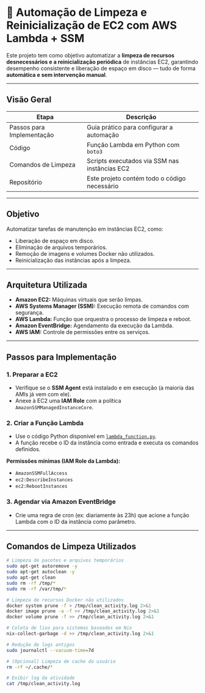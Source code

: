 # 🧹 Automação de Limpeza e Reinicialização de EC2 com AWS Lambda + SSM

Este projeto tem como objetivo automatizar a **limpeza de recursos desnecessários e a reinicialização periódica** de instâncias EC2, garantindo desempenho consistente e liberação de espaço em disco — tudo de forma **automática e sem intervenção manual**.

---

## Visão Geral

| Etapa                         | Descrição                                                                 |
|------------------------------|---------------------------------------------------------------------------|
| Passos para Implementação  | Guia prático para configurar a automação                                 |
| Código                     | Função Lambda em Python com `boto3`                                       |
| Comandos de Limpeza        | Scripts executados via SSM nas instâncias EC2                            |
| Repositório                | Este projeto contém todo o código necessário                             |

---

## Objetivo

Automatizar tarefas de manutenção em instâncias EC2, como:
- Liberação de espaço em disco.
- Eliminação de arquivos temporários.
- Remoção de imagens e volumes Docker não utilizados.
- Reinicialização das instâncias após a limpeza.

---

## Arquitetura Utilizada

- **Amazon EC2:** Máquinas virtuais que serão limpas.
- **AWS Systems Manager (SSM):** Execução remota de comandos com segurança.
- **AWS Lambda:** Função que orquestra o processo de limpeza e reboot.
- **Amazon EventBridge:** Agendamento da execução da Lambda.
- **AWS IAM:** Controle de permissões entre os serviços.

---

## Passos para Implementação

### 1. Preparar a EC2
- Verifique se o **SSM Agent** está instalado e em execução (a maioria das AMIs já vem com ele).
- Anexe à EC2 uma **IAM Role** com a política `AmazonSSMManagedInstanceCore`.

### 2. Criar a Função Lambda
- Use o código Python disponível em [`lambda_function.py`](./lambda_function.py).
- A função recebe o ID da instância como entrada e executa os comandos definidos.

**Permissões mínimas (IAM Role da Lambda):**
- `AmazonSSMFullAccess`
- `ec2:DescribeInstances`
- `ec2:RebootInstances`

### 3. Agendar via Amazon EventBridge
- Crie uma regra de cron (ex: diariamente às 23h) que acione a função Lambda com o ID da instância como parâmetro.

---

## Comandos de Limpeza Utilizados

```bash
# Limpeza de pacotes e arquivos temporários
sudo apt-get autoremove -y
sudo apt-get autoclean -y
sudo apt-get clean
sudo rm -rf /tmp/*
sudo rm -rf /var/tmp/*

# Limpeza de recursos Docker não utilizados
docker system prune -f > /tmp/clean_activity.log 2>&1
docker image prune -a -f >> /tmp/clean_activity.log 2>&1
docker volume prune -f >> /tmp/clean_activity.log 2>&1

# Coleta de lixo para sistemas baseados em Nix
nix-collect-garbage -d >> /tmp/clean_activity.log 2>&1

# Redução de logs antigos
sudo journalctl --vacuum-time=7d

# (Opcional) Limpeza de cache do usuário
rm -rf ~/.cache/*

# Exibir log da atividade
cat /tmp/clean_activity.log
